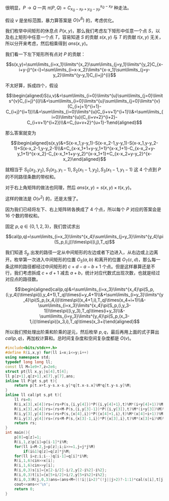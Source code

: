 很明显，$P\to Q$ 一共 $\pi(P,Q)=C_{x_Q-x_P+y_Q-y_P}^{x_Q-x_P}$ 种走法。

假设 $v$ 是坐标范围，暴力算答案是 $O(v^6)$ 的，考虑优化。

我们枚举中间矩形的休息点 $P(x,y)$，那么我们考虑左下矩形中任意一个点 $S$，以及右上矩形中任意一个点 $T$，容易知道 $S$ 的贡献 $s(x,y)$ 与 $T$ 的贡献 $t(x,y)$ 无关，所以分开来考虑，然后相乘得到 $ans(x,y)$。

我们看一下左下矩形所有点对 $P$ 的贡献：

$$s(x,y)=\sum\limits_{i=x_1}\limits^{x_2}\sum\limits_{j=y_1}\limits^{y_2}C_{x-i+y-j}^{x-i}=\sum\limits_{i=x-x_2}\limits^{x-x_1}\sum\limits_{j=y-y_2}\limits^{y-y_1}C_{i+j}^{i}$$

不太好算，拆成四个，假设

$$\begin{aligned}S(u,v)&=\sum\limits_{i=0}\limits^{u}\sum\limits_{j=0}\limits^{v}C_{i+j}^{i}\\&=\sum\limits_{i=0}\limits^{u}\sum\limits_{j=0}\limits^{v}(C_{i+j+1}^{i+1}-C_{i+j}^{i+1})\\&=\sum\limits_{i=0}\limits^{u}C_{i+v+1}^{i+1}\\&=\sum\limits_{i=0}\limits^{u}(C_{i+v+2}^{i+2}-C_{i+v+1}^{i+2})\\&=C_{u+v+2}^{u+1}-1\end{aligned}$$

那么答案就变为

$$\begin{aligned}s(x,y)&=S(x-x_1,y-y_1)-S(x-x_2-1,y-y_1)-S(x-x_1,y-y_2-1)+S(x-x_2-1,y-y_2-1)\\&=C_{x-x_1+1+y-y_1+1}^{x-x_1+1}-C_{x-x_2+y-y_1+1}^{x-x_2}-C_{x-x_1+1+y-y_2}^{x-x_1+1}+C_{x-x_2+y-y_2}^{x-x_2}\end{aligned}$$

就相当于 $S_0(x_2,y_2),S_1(x_2,y_1-1),S_2(x_1-1,y_2),S_3(x_1-1,y_1-1)$ 这 $4$ 个点到 $P$ 的不同路径条数的带权和。

对于右上角矩阵的做法也同理，然后 $ans(x,y)=s(x,y)\times t(x,y)$。

这样的做法是 $O(v^2)$ 的，还是太慢了。

因为我们已经将左下、右上矩阵转各换成了 $4$ 个点，所以每个 $P$ 对应的答案会是 $16$ 个数的带权和。

固定 $p,q\in\{0,1,2,3\}$，我们尝试求出

$$cal(p,q)=\sum\limits_{i=x_3}\limits^{x_4}\sum\limits_{j=y_3}\limits^{y_4}\pi(S_p,(i,j))\times\pi((i,j),T_q)$$

我们知道 $S_p$ 出发的路径一定从中间矩形的左边或者下边进入，从右边或上边离开。枚举第一次进入中间矩形的位置 $O_S(a,b)$ 和离开的位置 $O_T(c,d)$，那么每一条这样的路径都经过中间矩形的 $c+d-a-b+1$ 个点。但是这样暴算还是不行，我们考虑拆成 $c+d+1$ 减去 $a+b$，统计对应代数式出现次数，也就是经过对应点的路径数。

$$\begin{aligned}cal(p,q)&=\sum\limits_{i=x_3}\limits^{x_4}\pi(S_p,(i,y_4))\times\pi((i,y_4+1),T_q)\times(i+y_4+1)\\&+\sum\limits_{i=y_3}\limits^{y_4}\pi(S_p,(x_4,i))\times\pi((x_4+1,i),T_q)\times(x_4+i+1)\\&-\sum\limits_{i=x_3}\limits^{x_4}\pi(S_p,(i,y_3-1))\times\pi((i,y_3),T_q)\times(i+y_3)\\&-\sum\limits_{i=y_3}\limits^{y_4}\pi(S_p,(x_3-1,i))\times\pi((x_3,i),T_q)\times(x_3+i)\end{aligned}$$

所以我们预处理出阶乘和阶乘的逆元，然后枚举 $p,q$，最后再用上面的式子算出 $cal(p,q)$，再加权计算和。总时间复杂度和空间复杂度都是 $O(v)$。

```cpp
#include<bits/stdc++.h>
#define R(i,x,y) for(ll i=x;i<=y;i++)
using namespace std;
typedef long long ll;
const ll M=1e9+7,z=2e6;
struct pt{ll x,y;}s[4],t[4];
ll p[z+1],q[z+1],x[7],y[7],ans;
inline ll P(pt s,pt t){
	return p[t.x+t.y-s.x-s.y]*q[t.x-s.x]%M*q[t.y-s.y]%M;
}
inline ll cal(pt s,pt t){
	ll rs=0;
	R(i,x[3],x[4])rs=(rs+P(s,{i,y[4]})*P({i,y[4]+1},t)%M*(i+y[4]+1))%M;
	R(i,x[3],x[4])rs=(rs+M-P(s,{i,y[3]-1})*P({i,y[3]},t)%M*(i+y[3])%M)%M;
	R(i,y[3],y[4])rs=(rs+P(s,{x[4],i})*P({x[4]+1,i},t)%M*(x[4]+i+1))%M;
	R(i,y[3],y[4])rs=(rs+M-P(s,{x[3]-1,i})*P({x[3],i},t)%M*(x[3]+i)%M)%M;
	return rs;
}
int main(){
	p[0]=q[z]=1;
	R(i,1,z)p[i]=p[i-1]*i%M;
	for(ll i=M-2,j=p[z];i;i>>=1,j=j*j%M)
		if(i&1)q[z]=q[z]*j%M;
	for(ll i=z;i;i--)q[i-1]=q[i]*i%M;
	R(i,1,6)cin>>x[i];
	R(i,1,6)cin>>y[i];
	R(i,0,3)s[i]={x[2-i/2]-i/2,y[2-i%2]-i%2};
	R(i,0,3)t[i]={x[5+i/2]+i/2,y[5+i%2]+i%2};
	R(i,0,3)R(j,0,3)ans=(ans+M+((!i||i>2)^(!j||j>2)?-1:1)*cal(s[i],t[j]))%M;
	cout<<ans<<'\n'; 
	return 0;
}
```